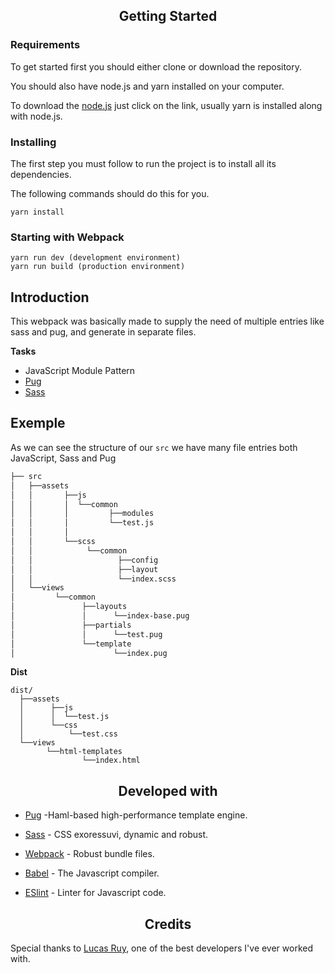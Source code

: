 <h2 align="center">Getting Started</h2>

### Requirements 

To get started first you should either clone or download the repository.

You should also have node.js and yarn installed on your computer.

To download the [node.js](https://nodejs.org/en/) just click on the link, usually yarn is installed along with node.js.


### Installing

The first step you must follow to run the project is to install all its dependencies.

The following commands should do this for you.

```
yarn install
```

### Starting with Webpack
```
yarn run dev (development environment)
yarn run build (production environment)  
```

## Introduction 

This webpack was basically made to supply the need of multiple entries like sass and pug, and generate in separate files.

**Tasks**

* JavaScript Module Pattern
* [Pug](https://pugjs.org/api/getting-started.html)
* [Sass](https://sass-lang.com)
 

## Exemple 

As we can see the structure of our `src` we have many file entries both JavaScript, Sass and Pug

```sh
├── src
│   ├──assets
│   │       ├──js
│   │       │  └──common
│   │       │         ├──modules
│   │       │         └──test.js
│   │       │
│   │       └──scss
│   │            └──common
│   │                   ├──config
│   │                   ├──layout   
│   │                   └──index.scss   
│   └──views
│         └──common
│               ├──layouts
│               │      └──index-base.pug
│               ├──partials
│               │      └──test.pug
│               └──template
│                      └──index.pug
```

**Dist**

```text
dist/
  ├──assets 
  │      ├──js
  │      │  └──test.js
  │      └──css    
  │          └──test.css
  └──views
        └──html-templates
                └──index.html
```

<h2 align="center"> Developed with </h2>

* [Pug](https://pugjs.org/api/getting-started.html) -Haml-based high-performance template engine.

* [Sass](https://sass-lang.com/) - CSS exoressuvi, dynamic and robust.

* [Webpack](https://webpack.js.org/) - Robust bundle files.

* [Babel](https://babeljs.io/) - The Javascript compiler.
 
* [ESlint](https://eslint.org/) - Linter for Javascript code.


 
<h2 align="center"> Credits </h2>

Special thanks to [Lucas Ruy](https://github.com/LucasRuy), one of the best developers I've ever worked with.
